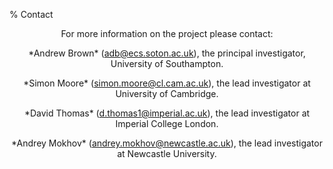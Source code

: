 % Contact

<center>
<p>For more information on the project please contact:</p>

<p>*Andrew Brown* (<a href="&#109;&#097;&#105;&#108;&#116;&#111;:&#097;&#100;&#098;&#064;&#101;&#099;&#115;&#046;&#115;&#111;&#116;&#111;&#110;&#046;&#097;&#099;&#046;&#117;&#107;">adb<!--><!-->@<!--><!-->ecs.soton.ac.uk</a>), the principal investigator, University of Southampton.</p>

<p>*Simon Moore* (<a href="&#109;&#097;&#105;&#108;&#116;&#111;:&#115;&#105;&#109;&#111;&#110;&#046;&#109;&#111;&#111;&#114;&#101;&#064;&#099;&#108;&#046;&#099;&#097;&#109;&#046;&#097;&#099;&#046;&#117;&#107;">simon.moore<!--><!-->@<!--><!-->cl.cam.ac.uk</a>), the lead investigator at University of Cambridge.</p>

<p>*David Thomas* (<a href="&#109;&#097;&#105;&#108;&#116;&#111;:&#100;&#046;&#116;&#104;&#111;&#109;&#097;&#115;&#049;&#064;&#105;&#109;&#112;&#101;&#114;&#105;&#097;&#108;&#046;&#097;&#099;&#046;&#117;&#107;">d.thomas1<!--><!-->@<!--><!-->imperial.ac.uk</a>), the lead investigator at Imperial College London.</p>

<p> *Andrey Mokhov* (<a href="&#109;&#097;&#105;&#108;&#116;&#111;:&#097;&#110;&#100;&#114;&#101;&#121;&#046;&#109;&#111;&#107;&#104;&#111;&#118;&#064;&#110;&#101;&#119;&#099;&#097;&#115;&#116;&#108;&#101;&#046;&#097;&#099;&#046;&#117;&#107;">andrey.mokhov<!--><!-->@<!--><!-->newcastle.ac.uk</a>), the lead investigator at Newcastle University.</p>

<!-- TODO: add RAs/students?
<p>*Ghaith Tarawneh* (<a href="&#109;&#97;&#105;&#x6c;&#x74;&#111;&#58;&#x67;&#104;&#x61;&#105;&#x74;&#104;&#46;&#116;&#97;&#x72;&#97;&#119;&#110;&#x65;&#104;&#64;&#110;&#99;&#x6c;&#46;&#x61;&#x63;&#x2e;&#117;&#x6b;">&#x67;&#x68;&#x61;&#x69;&#116;&#x68;&#x2e;&#x74;&#x61;&#114;&#97;&#x77;&#110;&#x65;&#104;&#x40;&#110;&#99;&#108;&#x2e;&#97;&#99;&#46;&#x75;&#x6b;</a>)</p>
-->
</center>
